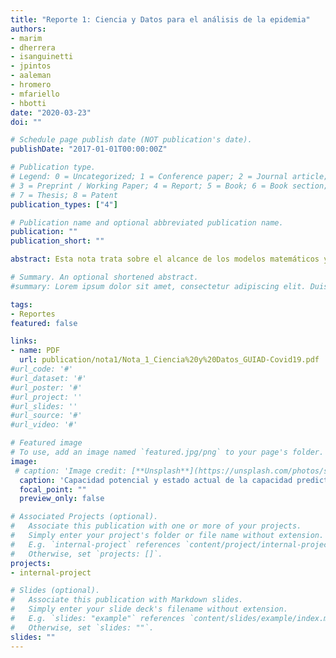 ```yaml
---
title: "Reporte 1: Ciencia y Datos para el análisis de la epidemia"
authors:
- marim
- dherrera
- isanguinetti
- jpintos
- aaleman
- hromero
- mfariello
- hbotti
date: "2020-03-23"
doi: ""

# Schedule page publish date (NOT publication's date).
publishDate: "2017-01-01T00:00:00Z"

# Publication type.
# Legend: 0 = Uncategorized; 1 = Conference paper; 2 = Journal article;
# 3 = Preprint / Working Paper; 4 = Report; 5 = Book; 6 = Book section;
# 7 = Thesis; 8 = Patent
publication_types: ["4"]

# Publication name and optional abbreviated publication name.
publication: ""
publication_short: ""

abstract: Esta nota trata sobre el alcance de los modelos matemáticos y las simulaciones computaciones como herramientas de análisis en epidemiología.  Refiere además a la necesidad y la importancia de considerar las particularidades de nuestro país (climáticas, sanitarias, culturales, económicas, geográficas y demógraficas entre otras) al momento de validar modelos para la dinámica del COVID-19 en Uruguay.  Se muestran predicciones realizadas considerando la incertidumbre sobre los parámetros para concluir que al momento actual es cuestionable el sustento de las estimaciones de parámetros disponibles para Uruguay y lo apropiado de los modelos propuestos a nuestra realidad. La capacidad de aportar en esta dirección dependerá en gran medida del acceso por la comunidad científica a la información de la epidemia. [Descargar reporte completo (PDF)](publication/nota1/Nota_1_Ciencia%20y%20Datos_GUIAD-Covid19.pdf)

# Summary. An optional shortened abstract.
#summary: Lorem ipsum dolor sit amet, consectetur adipiscing elit. Duis posuere tellus ac convallis placerat. Proin tincidunt magna sed ex sollicitudin condimentum.

tags:
- Reportes
featured: false

links:
- name: PDF
  url: publication/nota1/Nota_1_Ciencia%20y%20Datos_GUIAD-Covid19.pdf
#url_code: '#'
#url_dataset: '#'
#url_poster: '#'
#url_project: ''
#url_slides: ''
#url_source: '#'
#url_video: '#'

# Featured image
# To use, add an image named `featured.jpg/png` to your page's folder. 
image:
 # caption: 'Image credit: [**Unsplash**](https://unsplash.com/photos/s9CC2SKySJM)'
  caption: 'Capacidad potencial y estado actual de la capacidad predictiva del brote de COVID-19 en Uruguay (elaboración propia)'
  focal_point: ""
  preview_only: false

# Associated Projects (optional).
#   Associate this publication with one or more of your projects.
#   Simply enter your project's folder or file name without extension.
#   E.g. `internal-project` references `content/project/internal-project/index.md`.
#   Otherwise, set `projects: []`.
projects:
- internal-project

# Slides (optional).
#   Associate this publication with Markdown slides.
#   Simply enter your slide deck's filename without extension.
#   E.g. `slides: "example"` references `content/slides/example/index.md`.
#   Otherwise, set `slides: ""`.
slides: ""
---
```


